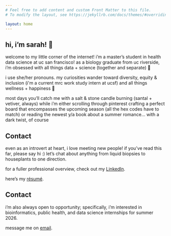 ```yaml
---
# Feel free to add content and custom Front Matter to this file.
# To modify the layout, see https://jekyllrb.com/docs/themes/#overriding-theme-defaults

layout: home
---
```


## hi, i’m sarah! 🪻
welcome to my little corner of the internet! i’m a master’s student in health data science at uc san francisco! as a biology graduate from uc riverside, i’m obsessed with all things data + science (together and separate) 🧬

i use she/her pronouns. my curiosities wander toward diversity, equity & inclusion (i'm a current mrc work study intern at ucsf) and all things wellness + happiness 🌿

most days you’ll catch me with a salt & stone candle burning (santal + vetiver, always) while i’m either scrolling through pinterest crafting a perfect board that encompasses the upcoming season (all the hex codes have to match) or reading the newest y/a book about a summer romance... with a dark twist, of course

## Contact
even as an introvert at heart, i love meeting new people! if you’ve read this far, please say hi :) let’s chat about anything from liquid biopsies to houseplants to one direction.

for a fuller professional overview, check out my [LinkedIn](https://www.linkedin.com/in/sarah-mughal/).

here’s my [résumé](https://docs.google.com/document/d/1gRJNAIusynLSAAS76YAUPq4-yILKTqOVpU9W9CisGbg/edit?tab=t.0).

## Contact
i’m also always open to opportunity; specifically, i’m interested in bioinformatics, public health, and data science internships for summer 2026.

message me on [email](mailto:sarah.mughal@ucsf.edu).